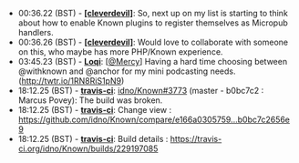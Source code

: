 * <a id="00:36.22">00:36.22 (BST)</a> - __[[cleverdevil]](https://github.com/[cleverdevil])__: So, next up on my list is starting to think about how to enable Known plugins to register themselves as Micropub handlers.
* <a id="00:36.26">00:36.26 (BST)</a> - __[[cleverdevil]](https://github.com/[cleverdevil])__: Would love to collaborate with someone on this, who maybe has more PHP/Known experience.
* <a id="03:45.23">03:45.23 (BST)</a> - __[Loqi](https://github.com/Loqi)__: [<a href="https://twitter.com/Mercy">@Mercy</a>] Having a hard time choosing between @withknown and @anchor for my mini podcasting needs. (http://twtr.io/1RN8RiS1pN9)
* <a id="18:12.25">18:12.25 (BST)</a> - __[travis-ci](https://github.com/travis-ci)__: <a href="https://github.com/idno/Known/issues/3773">idno/Known#3773</a> (master - b0bc7c2 : Marcus Povey): The build was broken.
* <a id="18:12.25">18:12.25 (BST)</a> - __[travis-ci](https://github.com/travis-ci)__: Change view : https://github.com/idno/Known/compare/e166a0305759...b0bc7c2656e9
* <a id="18:12.25">18:12.25 (BST)</a> - __[travis-ci](https://github.com/travis-ci)__: Build details : https://travis-ci.org/idno/Known/builds/229197085
